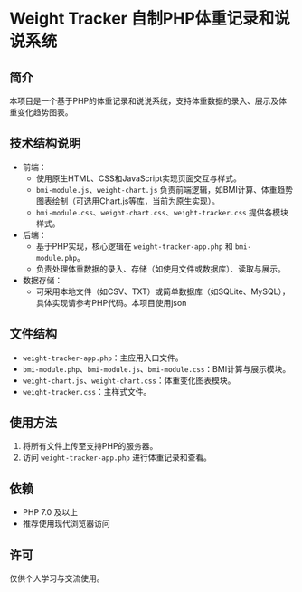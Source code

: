 # Weight Tracker 自制PHP体重记录和说说系统

## 简介
本项目是一个基于PHP的体重记录和说说系统，支持体重数据的录入、展示及体重变化趋势图表。

## 技术结构说明
- 前端：
  - 使用原生HTML、CSS和JavaScript实现页面交互与样式。
  - `bmi-module.js`、`weight-chart.js` 负责前端逻辑，如BMI计算、体重趋势图表绘制（可选用Chart.js等库，当前为原生实现）。
  - `bmi-module.css`、`weight-chart.css`、`weight-tracker.css` 提供各模块样式。
- 后端：
  - 基于PHP实现，核心逻辑在 `weight-tracker-app.php` 和 `bmi-module.php`。
  - 负责处理体重数据的录入、存储（如使用文件或数据库）、读取与展示。
- 数据存储：
  - 可采用本地文件（如CSV、TXT）或简单数据库（如SQLite、MySQL），具体实现请参考PHP代码。本项目使用json

## 文件结构
- `weight-tracker-app.php`：主应用入口文件。
- `bmi-module.php`、`bmi-module.js`、`bmi-module.css`：BMI计算与展示模块。
- `weight-chart.js`、`weight-chart.css`：体重变化图表模块。
- `weight-tracker.css`：主样式文件。

## 使用方法
1. 将所有文件上传至支持PHP的服务器。
2. 访问 `weight-tracker-app.php` 进行体重记录和查看。

## 依赖
- PHP 7.0 及以上
- 推荐使用现代浏览器访问

## 许可
仅供个人学习与交流使用。
